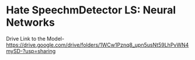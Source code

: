 # Hate SpeechmDetector LS: Neural Networks
Drive Link to the Model- https://drive.google.com/drive/folders/1WCw1Pznq8_upn5usNt59LhPvWN4mySD-?usp=sharing

